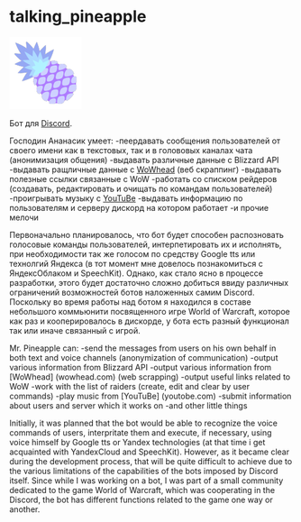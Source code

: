 #  talking_pineapple 

![logo](https://github.com/l0mak/talking_pineapple/blob/master/logo.png)

Бот для [Discord](https://discordapp.com/).

Господин Ананасик умеет:
-пеердавать сообщения пользователей от своего имени как в текстовых, так и в голововых каналах чата (анонимизация общения)
-выдавать различные данные с Blizzard API
-выдавать ращличные данные с [WoWhead](wowhead.com) (веб скраппинг)
-выдавать полезные ссылки связанные с WoW
-работать со списком рейдеров (создавать, редактировать и очищать по командам пользователей)
-проигрывать музыку с [YouTuBe](youtobe.com)
-выдавать информацию по пользователям и серверу дискорд на котором работает
-и прочие мелочи

Первоначально планировалось, что бот будет способен распозновать голосовые команды пользователей, интерпетировать их и исполнять, при необходимости так же голосом по средству Google tts или технолгий Яндекса (в тот момент мне довелось познакомиться с ЯндексОблаком и SpeechKit). Однако, как стало ясно в процессе разработки, этого будет достаточно сложно добиться ввиду различных ограничений возможностей ботов наложенных самим Discord. Поскольку во время работы над ботом я находился в составе небольшого коммьюнити посвященного игре World of Warcraft, которое как раз и кооперировалось в дискорде, у бота есть разный функционал так или иначе связанный с игрой.

Mr. Pineapple can:
-send the messages from users on his own behalf in both text and voice channels (anonymization of communication)
-output various information from Blizzard API
-output various information from [WoWhead] (wowhead.com) (web scrapping)
-output useful links related to WoW
-work with the list of raiders (create, edit and clear by user commands)
-play music from [YouTuBe] (youtobe.com)
-submit information about users and server which it works on
-and other little things

Initially, it was planned that the bot would be able to recognize the voice commands of users, interpritate them and execute, if necessary, using voice himself by Google tts or Yandex technologies (at that time i get acquainted with YandexCloud and SpeechKit). However, as it became clear during the development process, that will be quite difficult to achieve due to the various limitations of the capabilities of the bots imposed by Discord itself. Since while I was working on a bot, I was part of a small community dedicated to the game World of Warcraft, which was cooperating in the Discord, the bot has different functions related to the game one way or another.